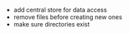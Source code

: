 -   add central store for data access
-   remove files before creating new ones
-   make sure directories exist
